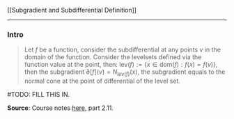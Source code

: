 [[Subgradient and Subdifferential Definition]]


---
### **Intro**

> Let $f$ be a function, consider the subdifferential at any points $v$ in the domain of the function. Consider the levelsets defined via the function value at the point, then: $\text{lev}(f):= \{x\in \text{dom}(f): f(x) = f(v)\}$, then the subgradient $\partial [f](v) = N_{\text{lev}(f)}(x)$, the subgradient equals to the normal cone at the point of differential of the level set. 


#TODO: FILL THIS IN.

**Source**: Course notes [here](http://www.seas.ucla.edu/~vandenbe/236C/lectures/subgradients.pdf), part 2.11. 